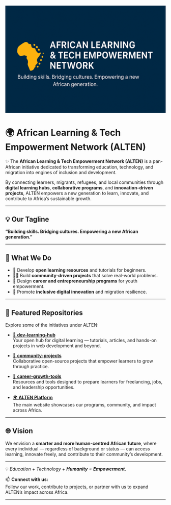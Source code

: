 <!-- Profile Banner -->
![Banner](https://github.com/ALTEN-02/ALTEN-02/blob/main/ALTEN-banner.png)

# 🌍 African Learning & Tech Empowerment Network (ALTEN)

✨ The **African Learning & Tech Empowerment Network (ALTEN)** is a pan-African initiative dedicated to transforming education, technology, and migration into engines of inclusion and development.  

By connecting learners, migrants, refugees, and local communities through **digital learning hubs**, **collaborative programs**, and **innovation-driven projects**, ALTEN empowers a new generation to learn, innovate, and contribute to Africa’s sustainable growth.

---

## 💡 Our Tagline  
**“Building skills. Bridging cultures. Empowering a new African generation.”**

---

## 🔖 What We Do  
- 📘 Develop **open learning resources** and tutorials for beginners.  
- 👩‍💻 Build **community-driven projects** that solve real-world problems.  
- 🚀 Design **career and entrepreneurship programs** for youth empowerment.  
- 🌱 Promote **inclusive digital innovation** and migration resilience.  

---

## 📌 Featured Repositories  
Explore some of the initiatives under ALTEN:

- [📘 **dev-learning-hub**](https://github.com/ALTEN-02/dev-learning-hub)  
  Your open hub for digital learning — tutorials, articles, and hands-on projects in web development and beyond.

- [🤝 **community-projects**](https://github.com/ALTEN-2/community-projects)  
  Collaborative open-source projects that empower learners to grow through practice.

- [🚀 **career-growth-tools**](https://github.com/ALTEN-2/career-growth-tools)  
  Resources and tools designed to prepare learners for freelancing, jobs, and leadership opportunities.

- [🌍 **ALTEN Platform**](https://github.com/ALTEN-2/alten-platform)  
  The main website showcases our programs, community, and impact across Africa.

---

## 🌐 Vision  
We envision a **smarter and more human-centred African future**, where every individual — regardless of background or status — can access learning, innovate freely, and contribute to their community’s development.

---

💡 *Education + Technology + **Humanity** = **Empowerment.***

📫 **Connect with us:**  
Follow our work, contribute to projects, or partner with us to expand ALTEN’s impact across Africa.  

---
